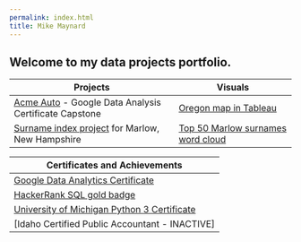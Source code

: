```yaml
---
permalink: index.html
title: Mike Maynard
---
```

## Welcome to my data projects portfolio.

| Projects   | Visuals   |
| ------------ | ------------ |
| [Acme Auto](capstone/)  - Google Data Analysis Certificate Capstone | [Oregon map in Tableau](capstone/visuals/buy.html) |
| [Surname index project](marlow/) for Marlow, New Hampshire |  [Top 50 Marlow surnames word cloud](marlow/cloud.html) |

| Certificates and Achievements |
| ----------------------------- |
| [Google Data Analytics Certificate](https://www.credly.com/badges/fc64989a-b236-4389-9d6d-41e56e872d85/linked_in) |
| [HackerRank SQL gold badge](https://www.hackerrank.com/mayste?badge=sql&hr_r=1) |
| [University of Michigan Python 3 Certificate](https://www.coursera.org/account/accomplishments/specialization/certificate/RVVJT2SFKRUG) |
| [Idaho Certified Public Accountant - INACTIVE] |
